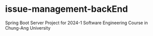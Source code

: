 # issue-management-backEnd
Spring Boot Server Project for 2024-1 Software Engineering Course in Chung-Ang University
